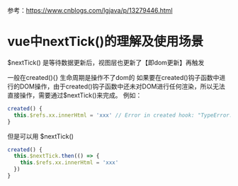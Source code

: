 参考：https://www.cnblogs.com/lgjava/p/13279446.html

# vue中nextTick()的理解及使用场景

$nextTick() 是等待数据更新后，视图层也更新了【即dom更新】再触发

一般在created(){} 生命周期是操作不了dom的
如果要在created()钩子函数中进行的DOM操作，由于created()钩子函数中还未对DOM进行任何渲染，所以无法直接操作，需要通过$nextTick()来完成。
例如：
```javascript
created() {
  this.$refs.xx.innerHtml = 'xxx' // Error in created hook: "TypeError: Cannot set property 'innerText' of undefined"
}
```

但是可以用 $nextTick()

```javascript
created() {
  this.$nextTick.then(() => {
    this.$refs.xx.innerHtml = 'xxx' 
  })
}
```
